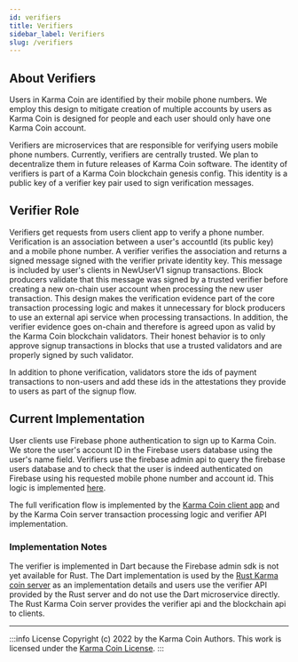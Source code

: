 ```yaml
---
id: verifiers
title: Verifiers
sidebar_label: Verifiers
slug: /verifiers
---
```


## About Verifiers
Users in Karma Coin are identified by their mobile phone numbers. We employ this design to mitigate creation of multiple accounts by users as Karma Coin is designed for people and each user should only have one Karma Coin account.

Verifiers are microservices that are responsible for verifying users mobile phone numbers. Currently, verifiers are centrally trusted. We plan to decentralize them in future releases of Karma Coin software. The identity of verifiers is part of a Karma Coin blockchain genesis config. This identity is a public key of a verifier key pair used to sign verification messages.

## Verifier Role
Verifiers get requests from users client app to verify a phone number. Verification is an association between a user's accountId (its public key) and a mobile phone number. A verifier verifies the association and returns a signed message signed with the verifier private identity key. This message is included by user's clients in NewUserV1 signup transactions. Block producers validate that this message was signed by a trusted verifier before creating a new on-chain user account when processing the new user transaction. This design makes the verification evidence part of the core transaction processing logic and makes it unnecessary for block producers to use an external api service when processing transactions. In addition, the verifier evidence goes on-chain and therefore is agreed upon as valid by the Karma Coin blockchain validators. Their honest behavior is to only approve signup transactions in blocks that use a trusted validators and are properly signed by such validator.

In addition to phone verification, validators store the ids of payment transactions to non-users and add these ids in the attestations they provide to users as part of the signup flow.

## Current Implementation
User clients use Firebase phone authentication to sign up to Karma Coin. We store the user's account ID in the Firebase users database using the user's name field. Verifiers use the firebase admin api to query the firebase users database and to check that the user is indeed authenticated on Firebase using his requested mobile phone number and account id. This logic is implemented [here](https://github.com/karma-coin/karmacoin-verifier).

The full verification flow is implemented by the [Karma Coin client app](https://github.com/karma-coin/karmacoin-app) and by the Karma Coin server transaction processing logic and verifier API implementation.


### Implementation Notes
The verifier is implemented in Dart because the Firebase admin sdk is not yet available for Rust. The Dart implementation is used by the [Rust Karma coin server](https://github.com/karma-coin/karmacoin-server) as an implementation details and users use the verifier API provided by the Rust server and do not use the Dart microservice directly. The Rust Karma Coin server provides the verifier api and the blockchain api to clients.


---
:::info License
Copyright (c) 2022 by the Karma Coin Authors. This work is licensed under the [Karma Coin License](/docs/license).
:::